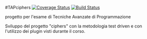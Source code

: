 #TAPciphers
[![Coverage Status](https://coveralls.io/repos/github/ma-buracchi/TAPciphers/badge.svg?branch=master)](https://coveralls.io/github/ma-buracchi/TAPciphers?branch=master)
[![Build Status](https://travis-ci.org/ma-buracchi/TAPciphers.svg?branch=master)](https://travis-ci.org/ma-buracchi/TAPciphers)

progetto per l'esame di Tecniche Avanzate di Programmazione

Sviluppo del progetto "ciphers" con la metodologia test driven e con l'utilizzo dei plugin visti durante il corso.
